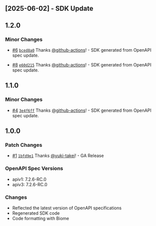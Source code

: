 ## [2025-06-02] - SDK Update

## 1.2.0

### Minor Changes

- [#6](https://github.com/growilabs/growi-sdk-typescript/pull/6) [`bced8a0`](https://github.com/growilabs/growi-sdk-typescript/commit/bced8a0bc63855de059fa98ea49330ab00155445) Thanks [@github-actions](https://github.com/apps/github-actions)! - SDK generated from OpenAPI spec update.

- [#8](https://github.com/growilabs/growi-sdk-typescript/pull/8) [`e60d215`](https://github.com/growilabs/growi-sdk-typescript/commit/e60d215c6f8fca3e389aeb58f05c7d04daba24c7) Thanks [@github-actions](https://github.com/apps/github-actions)! - SDK generated from OpenAPI spec update.

## 1.1.0

### Minor Changes

- [#4](https://github.com/growilabs/growi-sdk-typescript/pull/4) [`3e4f6ff`](https://github.com/growilabs/growi-sdk-typescript/commit/3e4f6ff895992e2b593849a84da19e7c2ab66f4b) Thanks [@github-actions](https://github.com/apps/github-actions)! - SDK generated from OpenAPI spec update.

## 1.0.0

### Patch Changes

- [#1](https://github.com/growilabs/growi-sdk-typescript/pull/1) [`1bfd9e1`](https://github.com/growilabs/growi-sdk-typescript/commit/1bfd9e15c0087b9276afe430d6f00fa9ad7b9933) Thanks [@yuki-takei](https://github.com/yuki-takei)! - GA Release

### OpenAPI Spec Versions

- apiv1: 7.2.6-RC.0
- apiv3: 7.2.6-RC.0

### Changes

- Reflected the latest version of OpenAPI specifications
- Regenerated SDK code
- Code formatting with Biome
